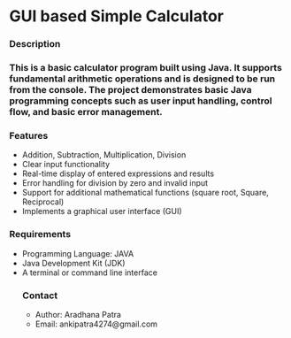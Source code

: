 <h1>GUI based Simple Calculator</h1>
<h3>Description<h3>
<p>This is a basic calculator program built using Java. It supports fundamental arithmetic operations and is designed to be run from the console. The project demonstrates basic Java programming concepts such as user input handling, control flow, and basic error management.</p>

<h3>Features</h3>
<ul>
<li>Addition, Subtraction, Multiplication, Division</li>
<li>Clear input functionality</li>
<li>Real-time display of entered expressions and results</li>
<li>Error handling for division by zero and invalid input</li>
<li>Support for additional mathematical functions (square root, Square, Reciprocal)</li>
<li>Implements a graphical user interface (GUI)</li>
</ul>
<h3>Requirements</h3>
<ul>
<li>Programming Language: JAVA</li>
<li>Java Development Kit (JDK)</li>
<li>A terminal or command line interface</li>
<h3>Contact</h3>
<ul>
<li>Author: Aradhana Patra</li>
<li>Email: ankipatra4274@gmail.com</li>
